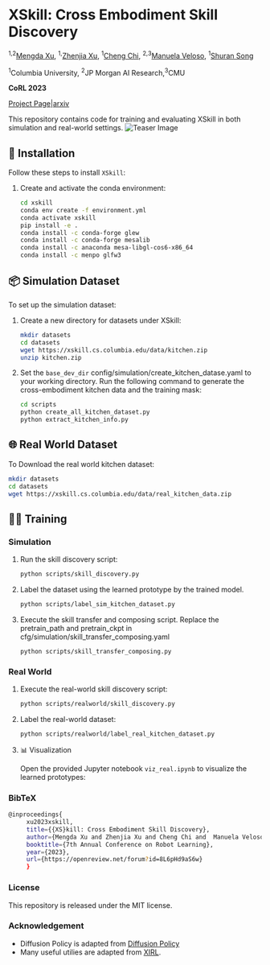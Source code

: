 # XSkill: Cross Embodiment Skill Discovery

<sup>1,</sup><sup>2</sup>[Mengda Xu](https://mengdaxu.github.io/),  <sup>1,</sup>[Zhenjia Xu](https://www.zhenjiaxu.com/),  <sup>1</sup>[Cheng Chi](https://cheng-chi.github.io/),  <sup>2,</sup><sup>3</sup>[Manuela Veloso](https://www.cs.cmu.edu/~mmv/),  <sup>1</sup>[Shuran Song](https://shurans.github.io/)

<sup>1</sup>Columbia University,  <sup>2</sup>JP Morgan AI Research,<sup>3</sup>CMU  

**CoRL 2023** 

[Project Page](https://xskill.cs.columbia.edu/)|[arxiv](https://arxiv.org/pdf/2307.09955.pdf)

This repository contains code for training and evaluating XSkill in both simulation and real-world settings.
![Teaser Image](XSkill_teaser.png)

## 🚀 Installation

Follow these steps to install `XSkill`:

1. Create and activate the conda environment:
   ```bash
   cd xskill
   conda env create -f environment.yml
   conda activate xskill
   pip install -e . 
   conda install -c conda-forge glew
   conda install -c conda-forge mesalib
   conda install -c anaconda mesa-libgl-cos6-x86_64
   conda install -c menpo glfw3

   ```

## 📦 Simulation Dataset

To set up the simulation dataset:

1. Create a new directory for datasets under XSkill:
   ```bash
   mkdir datasets
   cd datasets
   wget https://xskill.cs.columbia.edu/data/kitchen.zip
   unzip kitchen.zip
   ```
2. Set the `base_dev_dir` config/simulation/create_kitchen_datase.yaml to your working directory. Run the following command to generate the cross-embodiment kitchen data and the training mask:
    ```bash
    cd scripts
    python create_all_kitchen_dataset.py
    python extract_kitchen_info.py
    ```

## 🌐 Real World Dataset
To Download the real world kitchen dataset:
   ```bash
   mkdir datasets
   cd datasets
   wget https://xskill.cs.columbia.edu/data/real_kitchen_data.zip
   ```
## 🚴‍♂️ Training

### Simulation

1. Run the skill discovery script:
   ```bash
   python scripts/skill_discovery.py
   ```
2. Label the dataset using the learned prototype by the trained model. 
    ```bash
    python scripts/label_sim_kitchen_dataset.py
    ```
3. Execute the skill transfer and composing script. Replace the pretrain_path and pretrain_ckpt in cfg/simulation/skill_transfer_composing.yaml
    ```
    python scripts/skill_transfer_composing.py
    ``` 
### Real World

1. Execute the real-world skill discovery script:
   ```bash
   python scripts/realworld/skill_discovery.py
   ``` 
2. Label the real-world dataset:
    ```bash
    python scripts/realworld/label_real_kitchen_dataset.py
    ``` 
3. 📊 Visualization

    Open the provided Jupyter notebook `viz_real.ipynb` to visualize the learned prototypes:

### BibTeX
   ```bash
   @inproceedings{
        xu2023xskill,
        title={{XS}kill: Cross Embodiment Skill Discovery},
        author={Mengda Xu and Zhenjia Xu and Cheng Chi and  Manuela Veloso and Shuran Song},
        booktitle={7th Annual Conference on Robot Learning},
        year={2023},
        url={https://openreview.net/forum?id=8L6pHd9aS6w}
        }
   ``` 
### License
This repository is released under the MIT license. 

### Acknowledgement
* Diffusion Policy is adapted from [Diffusion Policy](https://github.com/real-stanford/diffusion_policy)
* Many useful utilies are adapted from [XIRL](https://x-irl.github.io/).